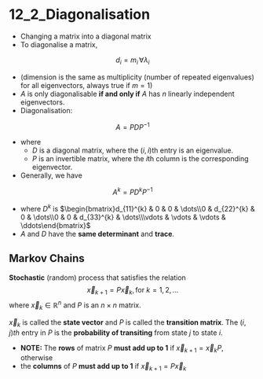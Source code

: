 # 12_2_Diagonalisation

- Changing a matrix into a diagonal matrix
- To diagonalise a matrix,

$$
d_i=m_i \,\forall \lambda_i
$$

- (dimension is the same as multiplicity (number of repeated eigenvalues) for all eigenvectors, always true if $m=1$)
- $A$ is only diagonalisable **if and only if** $A$ has $n$ linearly independent eigenvectors.
- Diagonalisation:

$$
A=PDP^{-1}
$$

- where
    - $D$ is a diagonal matrix, where the $(i, i)$th entry is an eigenvalue.
    - $P$ is an invertible matrix, where the $i$th column is the corresponding eigenvector.
- Generally, we have

$$
A^k=PD^kP^{-1}
$$

- where $D^k$ is $\begin{bmatrix}d_{11}^{k} & 0 & 0 & \dots\\0 & d_{22}^{k} & 0 & \dots\\0 & 0 & d_{33}^{k} & \dots\\\vdots & \vdots & \vdots & \ddots\end{bmatrix}$
- $A$ and $D$ have the **same determinant** and **trace**.

## Markov Chains

**Stochastic** (random) process that satisfies the relation
$$
\vec{x}_{k+1}=P\vec{x}_{k}, \text{for }k=1,2,\dots
$$
where $\vec{x}_{k}\in \mathbb R^n$ and $P$ is an $n\times n$ matrix.

$\vec{x}_{k}$ is called the **state vector** and $P$ is called the **transition matrix**.
The $(i,j)th$ entry in $P$ is the **probability of transiting** from state $j$ to state $i$.

- **NOTE:** The **rows** of matrix $P$ **must add up to 1** if $\vec{x}_{k+1}=\vec{x}_{k}P$, otherwise
- the **columns** of $P$  **must add up to 1** if $\vec{x}_{k+1}=P\vec{x}_{k}$

